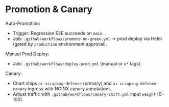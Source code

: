 # Promotion & Canary

Auto-Promotion:
- Trigger: Regression E2E succeeds on `main`.
- Job: `.github/workflows/promote-on-green.yml` → prod deploy via Helm (gated by `production` environment approval).

Manual Prod Deploy:
- Job: `.github/workflows/deploy-prod.yml` (manual or `v*` tags).

Canary:
- Chart ships `ai-scraping-defense` (primary) and `ai-scraping-defense-canary` ingress with NGINX canary annotations.
- Adjust traffic with `.github/workflows/canary-shift.yml` input `weight` (0–100).
